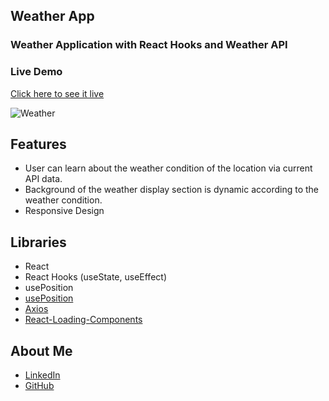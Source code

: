 ## Weather App
### Weather Application with React Hooks and Weather API

### Live Demo
[Click here to see it live](https://mbeklevic.github.io/weather/)

![Weather](https://user-images.githubusercontent.com/113860249/213546805-d20ddd11-8e54-47f5-a091-6ffb1058f1dd.PNG)


## Features
- User can learn about the weather condition of the location via current API data.
- Background of the weather display section is dynamic according to the weather condition.
- Responsive Design

## Libraries
- React
- React Hooks (useState, useEffect)
- usePosition
- [usePosition](https://www.npmjs.com/package/use-position?source=post_page---------------------------)
- [Axios](https://github.com/axios/axios)
- [React-Loading-Components](https://www.npmjs.com/package/react-loading-components)


## About Me
- [LinkedIn](https://linkedin.com/in/mustafabekleviç/)
- [GitHub](https://github.com/MBeklevic)
